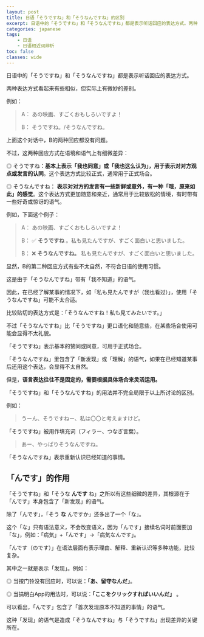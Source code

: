 ```yaml
---
layout: post
title: 日语「そうですね」和「そうなんですね」的区别
excerpt: 日语中的「そうですね」和「そうなんですね」都是表示听话回应的表达方式。两种表达方式看起来有些相似，但实际上有微妙的差别。
categories: japanese
tags:
    - 日语
    - 日语相近词辨析
toc: false
classes: wide
---
```


日语中的「そうですね」和「そうなんですね」都是表示听话回应的表达方式。

两种表达方式看起来有些相似，但实际上有微妙的差别。

例如：

> A： あの映画、すごくおもしろいですよ！ 
> 
> B： そうですね。/そうなんですね。

上面这个对话中，B的两种回应都没有问题。

不过，这两种回应方式在语境和语气上有细微差异：

◎ そうですね：**基本上表示「我也同意」或「我也这么认为」，用于表示对对方观点或发言的认同**。这个表达方式比较正式，通常用于正式场合。

◎ そうなんですね： **表示对对方的发言有一些新鲜或意外，有一种「哦，原来如此」的感觉**。这个表达方式更加随意和亲近，通常用于比较放松的情境，有时带有一些好奇或惊讶的语气。

例如，下面这个例子：

> A： あの映画、すごくおもしろいですよ！ 
>
> B： ✅ **そうですね** 。私も見たんですが、すごく面白いと思いました。
>
> B： ❌ **そうなんですね。** 私も見たんですが、すごく面白いと思いました。

显然，B的第二种回应方式有些不太自然，不符合日语的使用习惯。

这是由于「そうなんですね」带有「我不知道」的语气。

因此，在已经了解某事的情况下，如「私も見たんですが<span class='more'>（我也看过）</span>」，使用「そうなんですね」可能不太合适。

比较贴切的表达方式是：「そうなんですね！私も見てみたいです。」

不过「そうなんですね」比「そうですね」更口语化和随意些，在某些场合使用可能会显得不太礼貌。

「そうですね」表示基本的赞同或同意，可用于正式场合。

「そうなんですね」里包含了「新发现」或「理解」的语气，如果在已经知道某事后还用这个表达，会显得不太自然。

但是，**语言表达往往不是固定的，需要根据具体场合来灵活运用。**

「そうですね」和「そうなんですね」的用法并不完全局限于以上所讨论的区别。

例如：

> うーん、そうですねー、私は〇〇と考えますけど。

「そうですね」被用作填充词<span class='more'>（フィラー、つなぎ言葉）</span>。

> あー、やっぱりそうなんですね。

「そうなんですね」表示重新认识已经知道的事情。

## 「んです」的作用

「そうですね」和「そうな **んです** ね」之所以有这些细微的差异，其根源在于「んです」本身包含了「新发现」的语气。

除了「んです」，「そう **な** んですか」还多出了一个「な」。

这个「な」只有语法意义，不会改变语义，因为「んです」接续名词时前面要加「な」，例如：「病気」+「んです」→「病気なんです」。

「んです<span class='more'>（のです）</span>」在语法层面有表示理由、解释、重新认识等多种功能，比较复杂。

其中之一就是表示「发现」。例如：

◎ 当按门铃没有回应时，可以说：**「あ、留守なんだ」**。

◎ 当搞明白App的用法时，可以说：**「ここをクリックすればいいんだ」** 。

可以看出，「んです」包含了「首次发现原本不知道的事情」的语气。

这种「发现」的语气是造成「そうなんですね」与「そうですね」出现差异的关键所在。